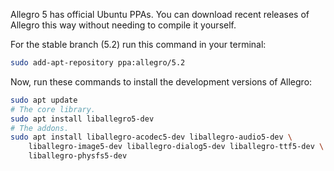 Allegro 5 has official Ubuntu PPAs. You can download recent releases of Allegro this way without needing to compile it yourself.

For the stable branch (5.2) run this command in your terminal:

```bash
sudo add-apt-repository ppa:allegro/5.2
```

Now, run these commands to install the development versions of Allegro:

```bash
sudo apt update
# The core library.
sudo apt install liballegro5-dev
# The addons.
sudo apt install liballegro-acodec5-dev liballegro-audio5-dev \
    liballegro-image5-dev liballegro-dialog5-dev liballegro-ttf5-dev \
    liballegro-physfs5-dev
```